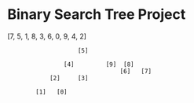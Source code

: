 # Binary Search Tree Project

[7, 5, 1, 8, 3, 6, 0, 9, 4, 2] 


                        [5]

                    [4]         [9]  [8]
                                    [6]   [7] 
                [2]     [3]

            [1]   [0]       